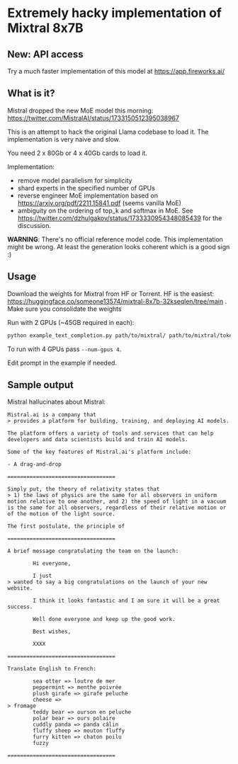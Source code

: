 # Extremely hacky implementation of Mixtral 8x7B

## New: API access

Try a much faster implementation of this model at https://app.fireworks.ai/

## What is it?

Mistral dropped the new MoE model this morning: https://twitter.com/MistralAI/status/1733150512395038967

This is an attempt to hack the original Llama codebase to load it. The implementation is very naive and slow.

You need 2 x 80Gb or 4 x 40Gb cards to load it.

Implementation:
* remove model parallelism for simplicity
* shard experts in the specified number of GPUs
* reverse engineer MoE implementation based on https://arxiv.org/pdf/2211.15841.pdf (seems vanilla MoE)
* ambiguity on the ordering of top_k and softmax in MoE. See https://twitter.com/dzhulgakov/status/1733330954348085439 for the discussion.

**WARNING**: There's no official reference model code. This implementation might be wrong. At least the generation looks coherent which is a good sign :)

## Usage

Download the weights for Mixtral from HF or Torrent. HF is the easiest: https://huggingface.co/someone13574/mixtral-8x7b-32kseqlen/tree/main . Make sure you consolidate the weights

Run with 2 GPUs (~45GB required in each):

```bash
python example_text_completion.py path/to/mixtral/ path/to/mixtral/tokenizer.model
```

To run with 4 GPUs pass `--num-gpus 4`.

Edit prompt in the example if needed.

## Sample output

Mistral hallucinates about Mistral:

```
Mistral.ai is a company that
> provides a platform for building, training, and deploying AI models.

The platform offers a variety of tools and services that can help developers and data scientists build and train AI models.

Some of the key features of Mistral.ai's platform include:

- A drag-and-drop

==================================

Simply put, the theory of relativity states that
> 1) the laws of physics are the same for all observers in uniform motion relative to one another, and 2) the speed of light in a vacuum is the same for all observers, regardless of their relative motion or of the motion of the light source.

The first postulate, the principle of

==================================

A brief message congratulating the team on the launch:

        Hi everyone,

        I just
> wanted to say a big congratulations on the launch of your new website.

        I think it looks fantastic and I am sure it will be a great success.

        Well done everyone and keep up the good work.

        Best wishes,

        XXXX

==================================

Translate English to French:

        sea otter => loutre de mer
        peppermint => menthe poivrée
        plush girafe => girafe peluche
        cheese =>
> fromage
        teddy bear => ourson en peluche
        polar bear => ours polaire
        cuddly panda => panda câlin
        fluffy sheep => mouton fluffy
        furry kitten => chaton poilu
        fuzzy

==================================
```
